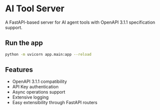 # AI Tool Server

A FastAPI-based server for AI agent tools with OpenAPI 3.1.1 specification support.

## Run the app

```zsh
python -m uvicorn app.main:app --reload
```

## Features

- OpenAPI 3.1.1 compatibility
- API Key authentication
- Async operations support
- Extensive logging
- Easy extensibility through FastAPI routers
